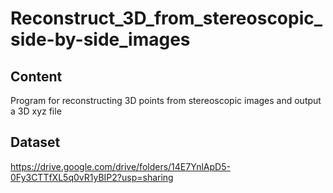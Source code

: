 # Reconstruct_3D_from_stereoscopic_side-by-side_images

## Content
Program for reconstructing 3D points from stereoscopic images and output a 3D xyz file

## Dataset
https://drive.google.com/drive/folders/14E7YnlApD5-0Fy3CTTfXL5q0vR1yBIP2?usp=sharing
